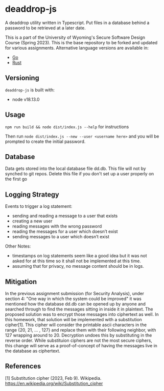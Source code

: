 #  deaddrop-js

A deaddrop utility written in Typescript. Put files in a database behind a password to be retrieved at a later date.

This is a part of the University of Wyoming's Secure Software Design Course (Spring 2023). This is the base repository to be forked and updated for various assignments. Alternative language versions are available in:
- [Go](https://github.com/andey-robins/deaddrop-go)
- [Rust](https://github.com/andey-robins/deaddrop-rs)

## Versioning

`deaddrop-js` is built with:
- node v18.13.0

## Usage

`npm run build && node dist/index.js --help` for instructions

Then run `node dist/index.js --new --user <username here>` and you will be prompted to create the initial password.

## Database

Data gets stored into the local database file dd.db. This file will not by synched to git repos. Delete this file if you don't set up a user properly on the first go

## Logging Strategy

Events to trigger a log statement:
- sending and reading a message to a user that exists
- creating a new user
- reading messages with the wrong password
- reading the messages for a user which doesn’t exist
- sending messages to a user which doesn’t exist

Other Notes:
- timestamps on log statements seem like a good idea but it was not asked for at this time so it shall not be implemented
at this time.
- assuming that for privacy, no message content should be in logs.

## Mitigation

In the previous assignment submission (for Security Analysis), under section 4: "One way in which the system could
be improved" it was
mentioned how the database dd.db can be opened up by anyone and searched through to find the messages sitting in inside it in
plaintext. The proposed solution was to encrypt those messages into ciphertext as well. In this homework, that solution will
be implemented with a substitution cipher[1]. This cipher will consider the printable ascii characters in the range
{20, 21, ... , 127} and replace them with their following neighbor, with 127 wrapping around to 20. Decryption undoes this by
substituting in the reverse order. While substituion ciphers are not the most secure ciphers, this change will serve as a
proof-of-concept of having the messages live in the database as ciphertext.

## References

[1] Substitution cipher (2023, Feb 9). Wikipedia. https://en.wikipedia.org/wiki/Substitution_cipher

